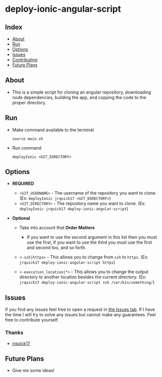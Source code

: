 # deploy-ionic-angular-script

## Index ##

* [About](#about)
* [Run](#run)
* [Options](#options)
* [Issues](#issues)
* [Contributing](#contributing)
* [Future Plans](#future-plans)

## About ##

* This is a simple script for cloning an angular repository, downloading node dependencies, building the app, and copying the code to the proper directory.

## Run ##

  * Make command available to the terminal
    
    ```
    source main.sh
    ```

  * Run command
    
    ```
    deployIonic <GIT_DIRECTORY>
    ```

## Options ##

  * **REQUIRED** 
    
    * `<GIT_USERNAME>` - The username of the repository you want to clone. (Ex: `deployIonic jrquick17 <GIT_DIRECTORY>`)
    * `<GIT_DIRECTORY>` - The repository name you want to clone. (Ex: `deployIonic jrquick17 deploy-ionic-angular-script`)
     
  * **Optional** 
  
    * Take into account that **Order Matters** 
        * If you want to use the second argument in this list then you must use the first, if you want to use the third you must use the first and second too, and so forth.
    
    * `<-ssh|https>` - This allows you to change from `ssh` to `https`. (Ex: `jrquick17 deploy-ionic-angular-script https`)
    * `<-execution_location|*>` - This allows you to change the output directory to another location besides the current directory. (Ex: `jrquick17 deploy-ionic-angular-script ssh /var/bin/something/`)

## Issues ##

If you find any issues feel free to open a request in [the Issues tab](https://github.com/jrquick17/football-bingo/issues). If I have the time I will try to solve any issues but cannot make any guarantees. Feel free to contribute yourself.

### Thanks ###

* [jrquick17](https://github.com/jrquick17)

## Future Plans

* Give me some ideas!
